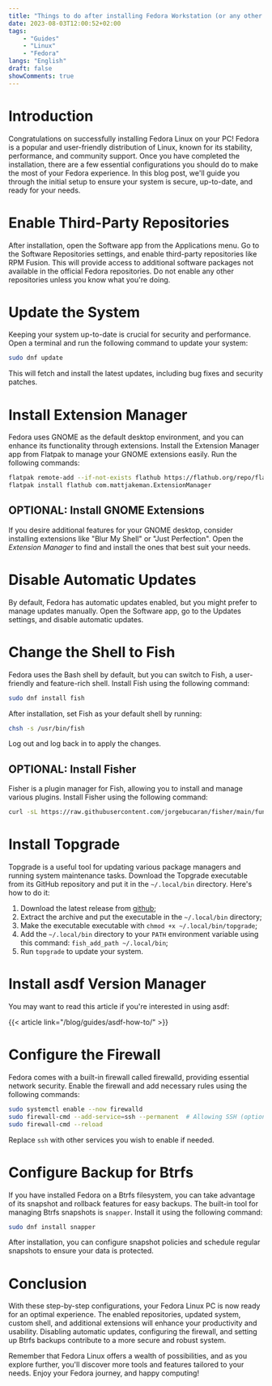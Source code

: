 ```yaml
---
title: "Things to do after installing Fedora Workstation (or any other linux distro)"
date: 2023-08-03T12:00:52+02:00
tags:
    - "Guides"
    - "Linux"
    - "Fedora"
langs: "English"
draft: false
showComments: true
---
```


# Introduction

Congratulations on successfully installing Fedora Linux on your PC! Fedora is a popular and user-friendly distribution of Linux, known for its stability, performance, and community support. Once you have completed the installation, there are a few essential configurations you should do to make the most of your Fedora experience. In this blog post, we'll guide you through the initial setup to ensure your system is secure, up-to-date, and ready for your needs.

# Enable Third-Party Repositories

After installation, open the Software app from the Applications menu. Go to the Software Repositories settings, and enable third-party repositories like RPM Fusion. This will provide access to additional software packages not available in the official Fedora repositories.
Do not enable any other repositories unless you know what you're doing.

# Update the System

Keeping your system up-to-date is crucial for security and performance. Open a terminal and run the following command to update your system:

```bash
sudo dnf update
```

This will fetch and install the latest updates, including bug fixes and security patches.

# Install Extension Manager

Fedora uses GNOME as the default desktop environment, and you can enhance its functionality through extensions. Install the Extension Manager app from Flatpak to manage your GNOME extensions easily. Run the following commands:

```bash
flatpak remote-add --if-not-exists flathub https://flathub.org/repo/flathub.flatpakrepo
flatpak install flathub com.mattjakeman.ExtensionManager
```

## OPTIONAL: Install GNOME Extensions

If you desire additional features for your GNOME desktop, consider installing extensions like "Blur My Shell" or "Just Perfection".
Open the *Extension Manager* to find and install the ones that best suit your needs.

# Disable Automatic Updates

By default, Fedora has automatic updates enabled, but you might prefer to manage updates manually. Open the Software app, go to the Updates settings, and disable automatic updates.

# Change the Shell to Fish

Fedora uses the Bash shell by default, but you can switch to Fish, a user-friendly and feature-rich shell. Install Fish using the following command:

```bash
sudo dnf install fish
```

After installation, set Fish as your default shell by running:

```bash
chsh -s /usr/bin/fish
```

Log out and log back in to apply the changes.

## OPTIONAL: Install Fisher

Fisher is a plugin manager for Fish, allowing you to install and manage various plugins. Install Fisher using the following command:

```bash
curl -sL https://raw.githubusercontent.com/jorgebucaran/fisher/main/functions/fisher.fish | source && fisher install jorgebucaran/fisher
```

# Install Topgrade

Topgrade is a useful tool for updating various package managers and running system maintenance tasks. Download the Topgrade executable from its GitHub repository and put it in the `~/.local/bin` directory. Here's how to do it:

1. Download the latest release from [github](https://github.com/topgrade-rs/topgrade/releases/);
2. Extract the archive and put the executable in the `~/.local/bin` directory;
3. Make the executable executable with `chmod +x ~/.local/bin/topgrade`;
4. Add the `~/.local/bin` directory to your `PATH` environment variable using this command: `fish_add_path ~/.local/bin`;
5. Run `topgrade` to update your system.

# Install asdf Version Manager

You may want to read this article if you're interested in using asdf:

{{< article link="/blog/guides/asdf-how-to/" >}}
<br>

# Configure the Firewall

Fedora comes with a built-in firewall called firewalld, providing essential network security. Enable the firewall and add necessary rules using the following commands:

```bash
sudo systemctl enable --now firewalld
sudo firewall-cmd --add-service=ssh --permanent  # Allowing SSH (optional)
sudo firewall-cmd --reload
```

Replace `ssh` with other services you wish to enable if needed.

# Configure Backup for Btrfs

If you have installed Fedora on a Btrfs filesystem, you can take advantage of its snapshot and rollback features for easy backups. The built-in tool for managing Btrfs snapshots is `snapper`. Install it using the following command:

```bash
sudo dnf install snapper
```

After installation, you can configure snapshot policies and schedule regular snapshots to ensure your data is protected.

# Conclusion

With these step-by-step configurations, your Fedora Linux PC is now ready for an optimal experience. The enabled repositories, updated system, custom shell, and additional extensions will enhance your productivity and usability. Disabling automatic updates, configuring the firewall, and setting up Btrfs backups contribute to a more secure and robust system.

Remember that Fedora Linux offers a wealth of possibilities, and as you explore further, you'll discover more tools and features tailored to your needs. Enjoy your Fedora journey, and happy computing!